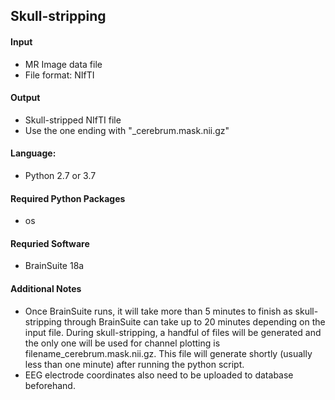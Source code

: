 ## Skull-stripping 

#### Input
- MR Image data file
- File format: NIfTI 
  
#### Output
- Skull-stripped NIfTI file
- Use the one ending with "_cerebrum.mask.nii.gz" 

#### Language:
- Python 2.7 or 3.7

#### Required Python Packages
- os

#### Requried Software
- BrainSuite 18a

#### Additional Notes
- Once BrainSuite runs, it will take more than 5 minutes to finish as skull-stripping through BrainSuite can take up to 20 minutes depending on the input file. During skull-stripping, a handful of files will be generated and the only one will be used for channel plotting is filename_cerebrum.mask.nii.gz. This file will generate shortly (usually less than one minute) after running the python script. 
- EEG electrode coordinates also need to be uploaded to database beforehand.
